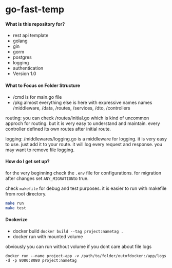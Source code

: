 # go-fast-temp

#### What is this repository for?

* rest api template
* golang
* gin
* gorm
* postgres
* logging
* authentication
* Version 1.0

#### What to Focus on Folder Structure
* /cmd
is for main.go file
* /pkg
almost everything else is here with expressive names names /middleware, /data, /routes, /services, /dto, /controllers

routing: you can check /routes/initial.go which is kind of uncommon approch for routing. but it is very easy to understand and maintain. every controller defined its own routes after initial route.

logging: /middlewares/logging.go is a middleware for logging. it is very easy to use. just add it to your route. it will log every request and response. you may want to remove file logging.


#### How do I get set up? ###
for the very beginning check the `.env` file for configurations. for migration after changes set `ANY_MIGRATION`to true.

check `makefile` for debug and test purposes. it is easier to run with makefile from root directory.

```sh
make run
make test 
```


#### Dockerize

* docker build
```docker build --tag project:nametag .```
* docker run with mounted volume

obviously you can run without volume if you dont care about file logs

```docker run --name project-app -v /path/to/folder/outofdocker:/app/logs -d -p 8080:8080 project:nametag```

